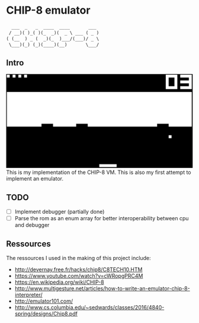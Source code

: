 # CHIP-8 emulator

```
  ___  _   _  ____  ____       ___ 
 / __)( )_( )(_  _)(  _ \ ___ ( _ )
( (__  ) _ (  _)(_  )___/(___)/ _ \
 \___)(_) (_)(____)(__)       \___/
```

## Intro
![brix](./brix.png)
This is my implementation of the CHIP-8 VM. This is also my first attempt to implement an emulator.

## TODO

- [ ] Implement debugger (partially done)
- [ ] Parse the rom as an enum array for better interoperability between cpu and debugger

## Ressources
The ressources I used in the making of this project include:

- http://devernay.free.fr/hacks/chip8/C8TECH10.HTM
- https://www.youtube.com/watch?v=cWRopgPRC4M
- https://en.wikipedia.org/wiki/CHIP-8
- http://www.multigesture.net/articles/how-to-write-an-emulator-chip-8-interpreter/
- http://emulator101.com/
- http://www.cs.columbia.edu/~sedwards/classes/2016/4840-spring/designs/Chip8.pdf
